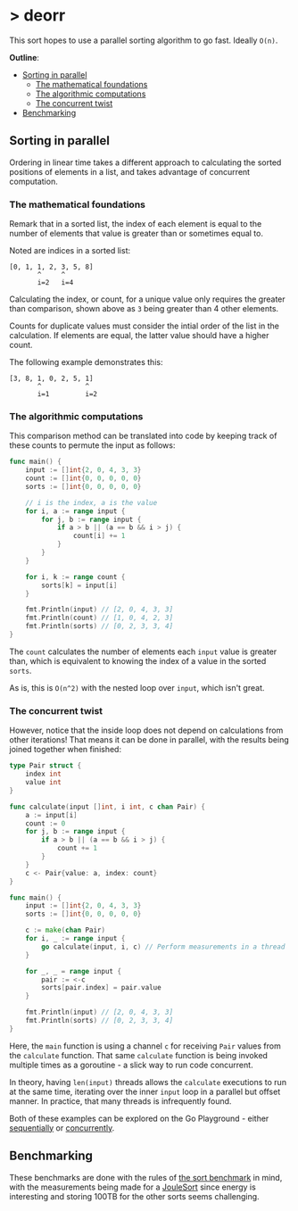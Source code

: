# > deorr

This sort hopes to use a parallel sorting algorithm to go fast. Ideally `O(n)`.

**Outline**:

- [Sorting in parallel](#sorting-in-parallel)
  - [The mathematical foundations](#the-mathematical-foundations)
  - [The algorithmic computations](#the-algorithmic-computations)
  - [The concurrent twist](#the-concurrent-twist)
- [Benchmarking](#benchmarking)

## Sorting in parallel

Ordering in linear time takes a different approach to calculating the sorted
positions of elements in a list, and takes advantage of concurrent computation.

### The mathematical foundations

Remark that in a sorted list, the index of each element is equal to the number
of elements that value is greater than or sometimes equal to.

Noted are indices in a sorted list:

```
[0, 1, 1, 2, 3, 5, 8]
       ^     ^
       i=2   i=4
```

Calculating the index, or count, for a unique value only requires the greater
than comparison, shown above as `3` being greater than 4 other elements.

Counts for duplicate values must consider the intial order of the list in the
calculation. If elements are equal, the latter value should have a higher count.

The following example demonstrates this:

```
[3, 8, 1, 0, 2, 5, 1]
       ^           ^
       i=1         i=2
```

### The algorithmic computations

This comparison method can be translated into code by keeping track of these
counts to permute the input as follows:

```go
func main() {
	input := []int{2, 0, 4, 3, 3}
	count := []int{0, 0, 0, 0, 0}
	sorts := []int{0, 0, 0, 0, 0}

	// i is the index, a is the value
	for i, a := range input {
		for j, b := range input {
			if a > b || (a == b && i > j) {
				count[i] += 1
			}
		}
	}

	for i, k := range count {
		sorts[k] = input[i]
	}

	fmt.Println(input) // [2, 0, 4, 3, 3]
	fmt.Println(count) // [1, 0, 4, 2, 3]
	fmt.Println(sorts) // [0, 2, 3, 3, 4]
}
```

The `count` calculates the number of elements each `input` value is greater
than, which is equivalent to knowing the index of a value in the sorted `sorts`.

As is, this is `O(n^2)` with the nested loop over `input`, which isn't great.

### The concurrent twist

However, notice that the inside loop does not depend on calculations from other
iterations! That means it can be done in parallel, with the results being joined
together when finished:

```go
type Pair struct {
	index int
	value int
}

func calculate(input []int, i int, c chan Pair) {
	a := input[i]
	count := 0
	for j, b := range input {
		if a > b || (a == b && i > j) {
			count += 1
		}
	}
	c <- Pair{value: a, index: count}
}

func main() {
	input := []int{2, 0, 4, 3, 3}
	sorts := []int{0, 0, 0, 0, 0}

	c := make(chan Pair)
	for i, _ := range input {
		go calculate(input, i, c) // Perform measurements in a thread
	}

	for _, _ = range input {
		pair := <-c
		sorts[pair.index] = pair.value
	}

	fmt.Println(input) // [2, 0, 4, 3, 3]
	fmt.Println(sorts) // [0, 2, 3, 3, 4]
}
```

Here, the `main` function is using a channel `c` for receiving `Pair` values
from the `calculate` function. That same `calculate` function is being invoked
multiple times as a goroutine - a slick way to run code concurrent.

In theory, having `len(input)` threads allows the `calculate` executions to run
at the same time, iterating over the inner `input` loop in a parallel but offset
manner. In practice, that many threads is infrequently found.

Both of these examples can be explored on the Go Playground - either
[sequentially][go_1] or [concurrently][go_2].

## Benchmarking

These benchmarks are done with the rules of [the sort benchmark][tsb] in mind,
with the measurements being made for a [JouleSort][joulesort] since energy is
interesting and storing 100TB for the other sorts seems challenging.

[go_1]: https://go.dev/play/p/HjtS35PaHdJ
[go_2]: https://go.dev/play/p/dKi9P5Z_nmx
[joulesort]: http://csl.stanford.edu/~christos/publications/2007.jsort.sigmod.pdf
[tsb]: http://sortbenchmark.org
